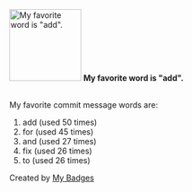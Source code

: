 <img src="https://github.com/my-badges/my-badges/blob/master/src/all-badges/favorite-word/favorite-word.png?raw=true" alt="My favorite word is &quot;add&quot;." title="My favorite word is &quot;add&quot;." width="128">
<strong>My favorite word is &quot;add&quot;.</strong>
<br><br>

My favorite commit message words are:

1. add (used 50 times)
2. for (used 45 times)
3. and (used 27 times)
4. fix (used 26 times)
5. to (used 26 times)


Created by <a href="https://github.com/my-badges/my-badges">My Badges</a>